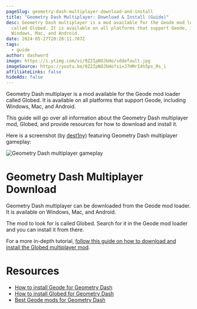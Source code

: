 ```yaml
---
pageSlug: geometry-dash-multiplayer-download-and-install
title: "Geometry Dash Multiplayer: Download & Install (Guide)"
desc: Geometry Dash multiplayer is a mod available for the Geode mod loader
  called Globed. It is available on all platforms that support Geode, including
  Windows, Mac, and Android.
date: 2024-05-27T20:28:11.707Z
tags:
  - guide
author: dashword
image: https://i.ytimg.com/vi/0Z2IpNOJbHo/sddefault.jpg
imageSource: https://youtu.be/0Z2IpNOJbHo?si=J7HMrI4h5ps_Rs_i
affiliateLinks: false
hideAds: false
---
```

Geometry Dash multiplayer is a mod available for the Geode mod loader called Globed. It is available on all platforms that support Geode, including Windows, Mac, and Android.

This guide will go over all information about the Geometry Dash multiplayer mod, Globed, and provide resources for how to download and install it.

Here is a screenshot (by [dest1ny](https://youtu.be/mLvaB2d_z8A?si=h67cmiY8vTfNKxwk)) featuring Geometry Dash multiplayer gameplay:

![Geometry Dash multiplayer gameplay](https://i.ytimg.com/vi/mLvaB2d_z8A/maxresdefault.jpg)

# Geometry Dash Multiplayer Download

Geometry Dash multiplayer can be downloaded from the Geode mod loader. It is available on Windows, Mac, and Android.

The mod to look for is called Globed. Search for it in the Geode mod loader and you can install it from there.

For a more in-depth tutorial, [follow this guide on how to download and install the Globed multiplayer mod](/posts/geometry-dash-multiplayer-how-to-download-and-install/).

# Resources

- [How to install Geode for Geometry Dash](/posts/geometry-dash-geode-how-to-download-and-install/)
- [How to install Globed for Geometry Dash](/posts/geometry-dash-multiplayer-how-to-download-and-install/)
- [Best Geode mods for Geometry Dash](/posts/best-geometry-dash-mods-for-geode/)